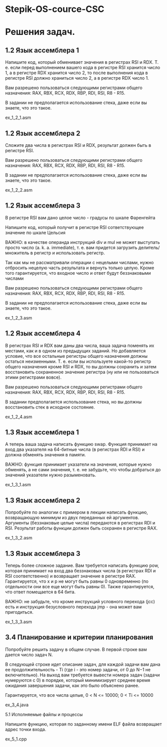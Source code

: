 ﻿# Stepik-OS-cource-CSC

# Решения задач.

## 1.2 Язык ассемблера 1

Напишите код, который обменивает значения в регистрах RSI и RDX. Т. е. если перед выполнением вашего кода в регистре RSI хранится число 1, а в регистре RDX хранится число 2, то после выполнения кода в регистре RSI должно храниться число 2, а в регистре RDX число 1.

Вам разрешено пользоваться следующими регистрами общего назначения: RAX, RBX, RCX, RDX, RBP, RDI, RSI, R8 - R15.

В задании не предполагается использование стека, даже если вы знаете, что это такое.

ex_1_2_1.asm

## 1.2 Язык ассемблера 2

Сложите два числа в регистрах RSI и RDX, результат должен быть в регистре RSI.

Вам разрешено пользоваться следующими регистрами общего назначения: RAX, RBX, RCX, RDX, RBP, RDI, RSI, R8 - R15.

В задании не предполагается использование стека, даже если вы знаете, что это такое.

ex_1_2_2.asm

## 1.2 Язык ассемблера 3

В регистре RSI вам дано целое число - градусы по шкале Фаренгейта 

Напишите код, который получит в регистре RSI сответствующее значение по шкале Цельсия

ВАЖНО: в качестве операнда инструкций div и mul не может выступать просто число (a. k. a. immediate), т. е. вам придется загрузить делитель/множитель в регистр и использовать регистр.

Так как мы не рассматривали операции с нецелыми числами, нужно отбросить нецелую часть результата и вернуть только целую. Кроме того гарантируется, что входное число и ответ будут беззнаковыми числами

Вам разрешено пользоваться следующими регистрами общего назначения: RAX, RBX, RCX, RDX, RBP, RDI, RSI, R8 - R15.

В задании не предполагается использование стека, даже если вы знаете, что это такое.

ex_1_2_3.asm

## 1.2 Язык ассемблера 4

В регистрах RSI и RDX вам даны два числа, ваша задача поменять их местами, как и в одном из предыдущих заданий. Но добавляется условие, что все остальные регистры общего назначения должны остаться неизменными. Т. е. если вы используете какой-то регистр общего назначения кроме RSI и RDX, то вы должны сохранить и затем восстановить сохраненное значение регистра (ну или не пользоваться этими регистрами вовсе).

Вам разрешено пользоваться следующими регистрами общего назначения: RAX, RBX, RCX, RDX, RBP, RDI, RSI, R8 - R15.

В задании предполагается использование стека, но вы должны восстановить стек в исходное состояние.

ex_1_2_4.asm

## 1.3 Язык ассемблера 1

А теперь ваша задача написать функцию swap. Функция принимает на вход два указателя на 64-битные числа (в регистрах RDI и RSI) и должна обменять значения в памяти.

ВАЖНО: функция принимает указатели на значения, которые нужно обменять, а не сами значения, т. е. не забудьте, что чтобы добраться до значений указатели нужно разыменовать. 

ex_1_3_1.asm

## 1.3 Язык ассемблера 2

Попробуйте по аналогии с примером в лекции написать функцию, возвращающую минимум из двух переданных ей аргументов. Аргументы (беззнаковые целые числа) передаются в регистрах RDI и RSI. Результат работы функции должен быть сохранен в регистре RAX.

ex_1_3_2.asm

## 1.3 Язык ассемблера 3

Теперь более сложное задание. Вам требуется написать функцию pow, которая принимает на вход два беззнаковых числа 
(в регистрах RDI и RSI соответственно) и возвращает значение в регистре RAX. Гарантируется, что x и p не могут быть равны 0 одновременно (по отдельности они все еще могут быть равны 0). Также гарантируется, что ответ помещается в 64 бита.

ВАЖНО: не забудьте, что кроме инструкций условного перехода (jcc) есть и инструкция безусловного перехода jmp - она может вам пригодиться.

ex_1_3_3.asm

## 3.4 Планирование и критерии планирования

Попробуйте решить задачу в общем случае. В первой строке вам дается число задач N. 

В следующей строке идет описание задач, для каждой задачи вам дана ее продолжительность - Ti (где i - это номер задачи, от 0 до N−1
не включительно). На выход вам требуется вывести номера задач (задачи нумеруются с 0) в порядке, который минимизирует среднее время ожидания завершения задачи, как это было объяснено ранее.

Гарантируется, что все числа целые, 0 < N <= 10000; 0 < Ti <= 10000

ex_3_4.java

5.1 Исполняемые файлы и процессы

Напишите функцию, которая по заданному имени ELF файла возвращает адрес точки входа.

ex_5_1.cpp
